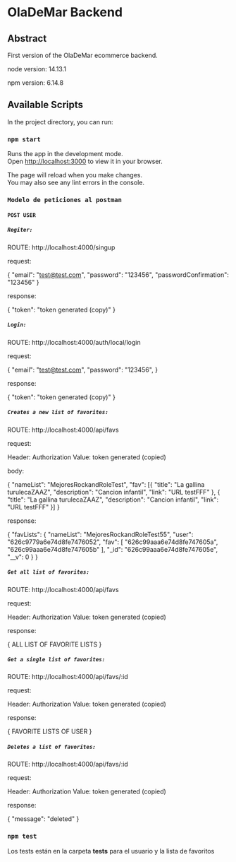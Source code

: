 # OlaDeMar Backend

## Abstract
First version of the OlaDeMar ecommerce backend.

node version: 14.13.1

npm version: 6.14.8
## Available Scripts

In the project directory, you can run:

### `npm start`

Runs the app in the development mode.\
Open [http://localhost:3000](http://localhost:3000) to view it in your browser.

The page will reload when you make changes.\
You may also see any lint errors in the console.

### `Modelo de peticiones al postman`

#### `POST USER`

##### `Regiter:`

ROUTE: http://localhost:4000/singup

request:

{
    "email": "test@test.com",
    "password": "123456",
    "passwordConfirmation": "123456"
}

response:

{
    "token": "token generated (copy)"
}

##### `Login:`

ROUTE: http://localhost:4000/auth/local/login

request:

{
    "email": "test@test.com",
    "password": "123456",
}

response:

{
    "token": "token generated (copy)"
}

##### `Creates a new list of favorites:`

ROUTE: http://localhost:4000/api/favs

request:

Header: Authorization
Value: token generated (copied)

body:

{
    "nameList": "MejoresRockandRoleTest",
    "fav": [{
        "title": "La gallina turulecaZAAZ",
        "description": "Cancion infantil",
        "link": "URL testFFF"
    },
    {
        "title": "La gallina turulecaZAAZ",
        "description": "Cancion infantil",
        "link": "URL testFFF"
    }]
}

response:

{
    "favLists": {
        "nameList": "MejoresRockandRoleTest55",
        "user": "626c9779a6e74d8fe7476052",
        "fav": [
            "626c99aaa6e74d8fe747605a",
            "626c99aaa6e74d8fe747605b"
        ],
        "_id": "626c99aaa6e74d8fe747605e",
        "__v": 0
    }
}

##### `Get all list of favorites:`

ROUTE: http://localhost:4000/api/favs

request:

Header: Authorization
Value: token generated (copied)

response:

{
    ALL LIST OF FAVORITE LISTS
}

##### `Get a single list of favorites:`

ROUTE: http://localhost:4000/api/favs/:id

request:

Header: Authorization
Value: token generated (copied)

response:

{
    FAVORITE LISTS OF USER
}

##### `Deletes a list of favorites:`

ROUTE: http://localhost:4000/api/favs/:id

request:

Header: Authorization
Value: token generated (copied)

response:

{
    "message": "deleted"
}


### `npm test`

Los tests están en la carpeta __tests__ para el usuario y la lista de favoritos

